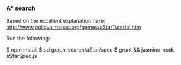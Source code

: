 ### A* search

Based on the excellent explanation here: http://www.policyalmanac.org/games/aStarTutorial.htm

Run the following:

$ npm install
$ cd graph_search/aStar/spec
$ grunt && jasmine-node aStarSpec.js